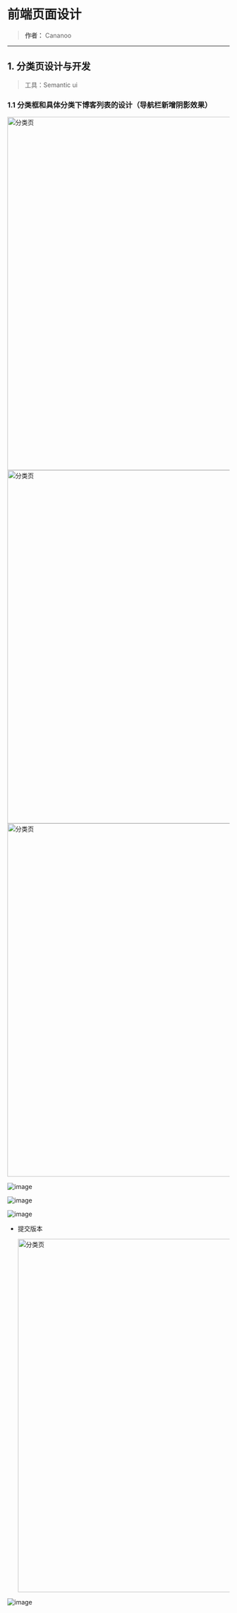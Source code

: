 # 前端页面设计
> **作者：** Cananoo

---

## 1. 分类页设计与开发
> 工具：Semantic ui

### 1.1 分类框和具体分类下博客列表的设计（导航栏新增阴影效果）

<img src="https://user-images.githubusercontent.com/103165360/258651730-38f4e6f6-203a-47b8-94c8-85020be7a084.png" alt="分类页" width="800">  
<img src="https://user-images.githubusercontent.com/103165360/258651744-3c8e55b1-01e0-4431-a99e-676770f3029d.png" alt="分类页" width="800">  
<img src="https://user-images.githubusercontent.com/103165360/258651758-f6e2fe16-bee0-40c5-9185-95e17dd3c373.png" alt="分类页" width="800">

![image](https://github.com/cananoo/myblog/assets/103165360/2d27c56a-835a-4944-b45f-06d459ad15cd)

![image](https://github.com/cananoo/myblog/assets/103165360/e45a2b02-7748-48c0-a328-c178e4a36e7b)

![image](https://github.com/cananoo/myblog/assets/103165360/5e0e1758-928c-4f6c-897a-6eef0d38aa89)




- 提交版本

  <img src="https://user-images.githubusercontent.com/103165360/258650002-1c81c6fe-79d0-42d3-8cc8-ee5caab8cb7f.png" alt="分类页" width="800">

 ![image](https://github.com/cananoo/myblog/assets/103165360/f1abb84e-e6c3-4963-a087-2c1664b4dfbe)
